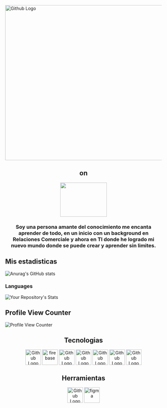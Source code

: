 <img src="https://user-images.githubusercontent.com/86276089/139567519-cdd4b09f-8082-4205-8353-0dbdeea16dff.png" width="1056" height="500" align="center" title="Github Logo">

  <h2 align="center" height = 126px>  on </h2>                
                                                       
<p align="center">
  <img width="150" height="110" src="https://user-images.githubusercontent.com/86276089/138789757-34f2e4db-3fc8-46b2-b8c5-961dc09cd2fb.png">
</p>
<h3 align="center" height = 126px> Soy una persona amante del conocimiento me encanta aprender de todo, en un inicio con un background en Relaciones Comerciale y ahora en TI donde he logrado mi nuevo mundo donde se puede crear y aprender sin limites. </h3> 

## Mis estadisticas 
![Anurag's GitHub stats](https://github-readme-stats.vercel.app/api?username=anuraghazra&show_icons=true&theme=dracula)
###  Languages
![Your Repository's Stats](https://github-readme-stats.vercel.app/api/top-langs/?username=SusanaLab&theme=dracula)
## Profile View Counter
![Profile View Counter](https://komarev.com/ghpvc/?username=SusanaLab&theme=dracula)
 <h2 align="center" height = 126px>  Tecnologias  </h2>   
 <div justify-content = center align="center">
<img src="https://img2.freepng.es/20180418/siw/kisspng-github-pages-random-icons-5ad6e9863397c7.5716118315240339262113.jpg" width="50" height="50" align="center" title="Github Logo">
<img src="https://encrypted-tbn0.gstatic.com/images?q=tbn:ANd9GcT9G-TGX1AQM4dXJoVa0577IbgDdo7N5w4NcG6FPHIrqC3zax3QYhbmMayk2CQEe3F_ee0&usqp=CAU" width="50" height="50" align="center" title="firebase">
<img src="https://img2.freepng.es/20180429/www/kisspng-javascript-logo-html-comment-blog-5ae63c22d40699.0773573515250381148685.jpg" width="50" height="50" align="center" title="Github Logo">
<img src="https://w7.pngwing.com/pngs/804/171/png-transparent-web-development-cascading-style-sheets-css3-html-world-wide-web-blue-angle-web-design.png" width="50" height="50" align="center" title="Github Logo">
<img src="https://w7.pngwing.com/pngs/201/90/png-transparent-logo-html-html5.png" width="50" height="50" align="center" title="Github Logo">
<img src="https://img2.freepng.es/20180507/oqw/kisspng-react-javascript-library-github-backbone-5af0ed697cf665.2293214715257388575119.jpg" width="50" height="50" align="center" title="Github Logo">
  <img src="https://pbs.twimg.com/profile_images/1410632439370641409/Pt-7RucE.jpg" width="50" height="50" align="center" title="Github Logo">
  <div/>
 <h2 align="center" height = 126px>  Herramientas </h2>   
<img src="http://icons.iconarchive.com/icons/bokehlicia/captiva/256/web-trello-icon.png" width="50" height="50" align="center" title="Github Logo">
<img src="https://cdn2.downdetector.com/static/uploads/logo/figma2.png" width="50" height="50" align="center" title="figma">

